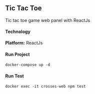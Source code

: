 ## Tic Tac Toe

Tic tac toe game web panel with ReactJs

#### Technology

**Platform:** ReactJs

#### Run Project

`docker-compose up -d`

#### Run Test

`docker exec -it crosses-web npm test`

